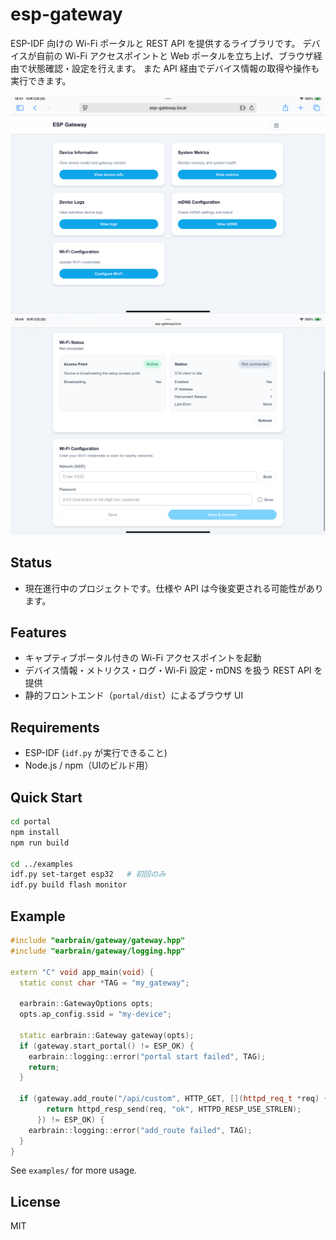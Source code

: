 # esp-gateway

ESP-IDF 向けの Wi-Fi ポータルと REST API を提供するライブラリです。
デバイスが自前の Wi-Fi アクセスポイントと Web ポータルを立ち上げ、ブラウザ経由で状態確認・設定を行えます。
また API 経由でデバイス情報の取得や操作も実行できます。

<p align="center">
  <img src="docs/images/portal-ui.jpeg" alt="ESP Gateway Portal">
  <br>
  <img src="docs/images/portal-ui-2.jpeg" alt="ESP Gateway Portal Advanced">
</p>

## Status
- 現在進行中のプロジェクトです。仕様や API は今後変更される可能性があります。

## Features
- キャプティブポータル付きの Wi-Fi アクセスポイントを起動
- デバイス情報・メトリクス・ログ・Wi-Fi 設定・mDNS を扱う REST API を提供
- 静的フロントエンド（`portal/dist`）によるブラウザ UI

## Requirements
- ESP-IDF (`idf.py` が実行できること)
- Node.js / npm（UIのビルド用）

## Quick Start
```bash
cd portal
npm install
npm run build

cd ../examples
idf.py set-target esp32   # 初回のみ
idf.py build flash monitor
```

## Example
```cpp
#include "earbrain/gateway/gateway.hpp"
#include "earbrain/gateway/logging.hpp"

extern "C" void app_main(void) {
  static const char *TAG = "my_gateway";

  earbrain::GatewayOptions opts;
  opts.ap_config.ssid = "my-device";

  static earbrain::Gateway gateway(opts);
  if (gateway.start_portal() != ESP_OK) {
    earbrain::logging::error("portal start failed", TAG);
    return;
  }

  if (gateway.add_route("/api/custom", HTTP_GET, [](httpd_req_t *req) {
        return httpd_resp_send(req, "ok", HTTPD_RESP_USE_STRLEN);
      }) != ESP_OK) {
    earbrain::logging::error("add_route failed", TAG);
  }
}
```

See `examples/` for more usage.

## License
MIT
